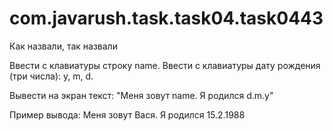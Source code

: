 # com.javarush.task.task04.task0443

Как назвали, так назвали

Ввести с клавиатуры строку name.
Ввести с клавиатуры дату рождения (три числа): y, m, d.

Вывести на экран текст:
"Меня зовут name.
Я родился d.m.y"

Пример вывода:
Меня зовут Вася.
Я родился 15.2.1988

